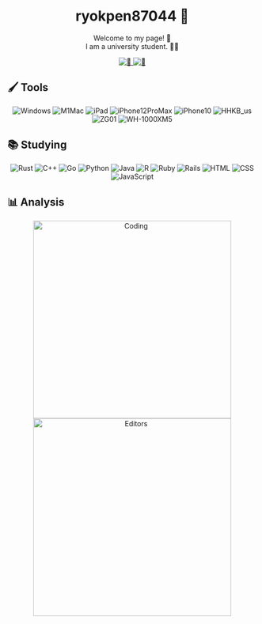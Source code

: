 <div id="header" align="center">
    <div id="introduction">
        <h1>ryokpen87044 🐧</h1>
        <p>
          Welcome to my page! 🫨
          <br>
          I am a university student. 😵‍💫
        </p>
    </div>
    <div id="status">
        <a href="https://github.com/ryokpen87044">
            <img alt="🐧" src="https://github-readme-stats.vercel.app/api?username=ryokpen87044&layout=compact&theme=transparent&hide_border=true&hide=contribs,prs&count_private=true"/>
        </a>
        <a href="https://github.com/ryokpen87044">
            <img alt="🐧" src="https://github-readme-stats.vercel.app/api/top-langs/?username=ryokpen87044&layout=compact&theme=transparent&hide_border=true&count_private=true"/>
        </a>
    </div>
</div>

<div id="body" align="center">
    <div id="tools">
        <h2 align="left">🖌 Tools</h2>
        <p>
            <img alt="Windows" src="https://img.shields.io/badge/windows-13700F%203070super-999999.svg?&style=for-the-badge&logo=windows&logoColor=white"/>
            <img alt="M1Mac" src="https://img.shields.io/badge/machine-M1%20Mac-999999.svg?&style=for-the-badge&logo=apple&logoColor=white"/>
            <img alt="iPad" src="https://img.shields.io/badge/tablet-ipad%209th%20gen-999999.svg?&style=for-the-badge&logo=apple&logoColor=white"/>
            <img alt="iPhone12ProMax" src="https://img.shields.io/badge/phone-iphone%2012%20pro%20max-999999.svg?&style=for-the-badge&logo=apple&logoColor=white"/>
            <img alt="iPhone10" src="https://img.shields.io/badge/phone sub-iphone%20X-999999.svg?&style=for-the-badge&logo=apple&logoColor=white"/>
            <img alt="HHKB_us" src="https://img.shields.io/badge/Keyboard-HHKB%20US-999999.svg?&style=for-the-badge"/>
            <img alt="ZG01" src="https://img.shields.io/badge/audio interface-ZG01-999999.svg?&style=for-the-badge&logo=yamahacorporation&logoColor=white"/>
            <img alt="WH-1000XM5" src="https://img.shields.io/badge/Headphone-WH%201000XM5-999999.svg?&style=for-the-badge&logo=Sony&logoColor=white"/>
        </p>
    </div>
    <div id="studying">
        <h2 align="left">📚 Studying</h2>
        <p>
            <img alt="Rust" src="https://img.shields.io/badge/-Rust-000000.svg?&style=for-the-badge&logo=Rust&logoColor=white"/>
            <img alt="C++" src="https://img.shields.io/badge/-C++-00599C.svg?&style=for-the-badge&logo=cplusplus&logoColor=white"/>
            <img alt="Go" src="https://img.shields.io/badge/-Go-00ADD8.svg?&style=for-the-badge&logo=Go&logoColor=white"/>
            <img alt="Python" src="https://img.shields.io/badge/-Python-3776AB.svg?&style=for-the-badge&logo=python&logoColor=white"/>
            <img alt="Java" src="https://img.shields.io/badge/-Java-007396.svg?&style=for-the-badge&logo=openjdk&logoColor=white"/>
            <img alt="R" src="https://img.shields.io/badge/-R-276DC3.svg?&style=for-the-badge&logo=r&logoColor=white"/>
            <img alt="Ruby" src="https://img.shields.io/badge/-Ruby-CC342D.svg?&style=for-the-badge&logo=ruby&logoColor=white"/>
            <img alt="Rails" src="https://img.shields.io/badge/-Rails-CC0000.svg?&style=for-the-badge&logo=rubyonrails&logoColor=white"/>
            <img alt="HTML" src="https://img.shields.io/badge/-Html-E34F26.svg?&style=for-the-badge&logo=html5&logoColor=white"/>
            <img alt="CSS" src="https://img.shields.io/badge/-Css-1572B6.svg?&style=for-the-badge&logo=css3&logoColor=white"/>
            <img alt="JavaScript" src="https://img.shields.io/badge/-Javascript-F7DF1E.svg?&style=for-the-badge&logo=javascript&logoColor=white"/>
        </p>
    </div>
    <div id="analysis">
        <h2 align="left">📊 Analysis</h2>
        <p>
            <img alt="Coding" width=400 src="https://wakatime.com/share/@ad185686-94f7-430e-a729-bd477a12173a/a953f926-5fdc-44d6-afc5-861a7e462baf.svg"/>
            <img alt="Editors" width=400 src="https://wakatime.com/share/@ad185686-94f7-430e-a729-bd477a12173a/182548cc-c735-40c0-b29f-0f505c25ec14.svg"/>
        </p>
    </div>
</div>
